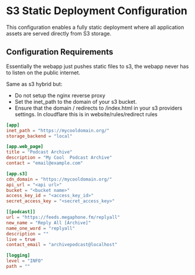 # S3 Static Deployment Configuration

This configuration enables a fully static deployment where all application assets are served directly from S3 storage.

## Configuration Requirements

Essentially the webapp just pushes static files to s3, the webapp never has to listen on the public internet.

Same as s3 hybrid but:

* Do not setup the nginx reverse proxy
* Set the inet_path to the domain of your s3 bucket.
* Ensure that the domain / redirects to /index.html in your s3 providers settings. In cloudflare this is in website/rules/redirect rules

```toml
[app]
inet_path = "https://mycooldomain.org/"
storage_backend = "local"

[app.web_page]
title = "Podcast Archive"
description = "My Cool  Podcast Archive"
contact = "email@example.com"

[app.s3]
cdn_domain = "https://mycooldomain.org/"
api_url = "<api url>"
bucket = "<bucket name>"
access_key_id = "<access_key_id>"
secret_access_key = "<secret_access_key>"

[[podcast]]
url = "https://feeds.megaphone.fm/replyall"
new_name = "Reply All [Archive]"
name_one_word = "replyall"
description = ""
live = true
contact_email = "archivepodcast@localhost"

[logging]
level = "INFO"
path = ""
```
